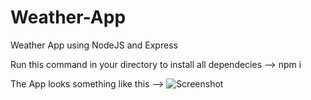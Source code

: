 # Weather-App
Weather App using NodeJS and Express

Run this command in your directory to install all dependecies -->
npm i

The App looks something like this -->
![Screenshot](https://user-images.githubusercontent.com/86641528/162230572-6ea3b432-df52-4dcc-8ec5-8999c841c792.png)
